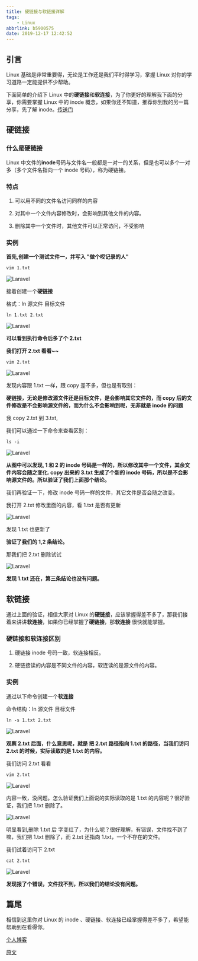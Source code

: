 ```yaml
---
title: 硬链接与软链接详解
tags:
    - Linux
abbrlink: b5900575
date: 2019-12-17 12:42:52
---
```


## 引言

Linux 基础是非常重要得，无论是工作还是我们平时得学习，掌握 Linux 对你的学习道路一定能提供不少帮助。

下面简单的介绍下 Linux 中的**硬链接**和**软连接**，为了你更好的理解我下面的分享，你需要掌握 Linux 中的 inode 概念，如果你还不知道，推荐你到我的另一篇分享，先了解 inode。[传送门](https://naturalgao.github.io/post/9e71d83.html)

## 硬链接

### 什么是硬链接

Linux 中文件的**inode**号码与文件名一般都是一对一的关系，但是也可以多个一对多（多个文件名指向一个 inode 号码），称为硬链接。

### 特点

1.  可以用不同的文件名访问同样的内容

2.  对其中一个文件内容修改时，会影响到其他文件的内容。

3.  删除其中一个文件时，其他文件可以正常访问，不受影响

### 实例

**首先,创建一个测试文件一，并写入 "做个哎记录的人"**

```
vim 1.txt
```

![Laravel](https://cdn.learnku.com/uploads/images/201912/17/29780/ZCQFmdYpZZ.png!large)

接着创建一个**硬链接**

格式：ln 源文件 目标文件

```
ln 1.txt 2.txt
```

![Laravel](https://cdn.learnku.com/uploads/images/201912/17/29780/RFDPGN2YBE.png!large)

**可以看到执行命令后多了个 2.txt**

**我们打开 2.txt 看看~~**

```
vim 2.txt
```

![Laravel](https://cdn.learnku.com/uploads/images/201912/17/29780/F2G6ycARnB.png!large)

发现内容跟 1.txt 一样，跟 copy 差不多，但也是有取别：

**硬链接，无论是修改源文件还是目标文件，是会影响其它文件的，而 copy 后的文件修改是不会影响源文件的，而为什么不会影响到呢，无非就是 inode 的问题**

我 copy 2.txt 到 3.txt,

我们可以通过一下命令来查看区别：

```
ls -i
```

![Laravel](https://cdn.learnku.com/uploads/images/201912/17/29780/l0TPf6n9Vt.png!large)

**从图中可以发现, 1 和 2 的 inode 号码是一样的，所以修改其中一个文件，其余文件内容会随之变化. copy 出来的 3.txt 生成了个新的 inode 号码，所以是不会影响源文件的。所以验证了我们上面那个结论。**

我们再验证一下，修改 inode 号码一样的文件，其它文件是否会随之改变。

我打开 2.txt 修改里面的内容，看 1.txt 是否有更新

![Laravel](https://cdn.learnku.com/uploads/images/201912/17/29780/gdtbBPJO5z.png!large)

发现 1.txt 也更新了

**验证了我们的 1,2 条结论。**

那我们把 2.txt 删除试试

![Laravel](https://cdn.learnku.com/uploads/images/201912/17/29780/wOvjJltdEn.png!large)

**发现 1.txt 还在，第三条结论也没有问题。**

## 软链接

通过上面的验证，相信大家对 Linux 的**硬链接**，应该掌握得差不多了，那我们接着来讲讲**软连接**，如果你已经掌握了**硬链接**，那**软连接** 很快就能掌握。

### 硬链接和软连接区别

1.  硬链接 inode 号码一致，软连接相反。

2.  硬链接读的内容是不同文件的内容，软连读的是源文件的内容。

### 实例

通过以下命令创建一个**软连接**

命令结构：ln 源文件 目标文件

```
ln -s 1.txt 2.txt
```

![Laravel](https://cdn.learnku.com/uploads/images/201912/17/29780/tjz8wvW2sz.png!large)

**观察 2.txt 后面，什么意思呢，就是 把 2.txt 路径指向 1.txt 的路径，当我们访问 2.txt 的时候，实际读取的是 1.txt 的内容。**

我们访问 2.txt 看看

```
vim 2.txt
```

![Laravel](https://cdn.learnku.com/uploads/images/201912/17/29780/7rQR3rXp8g.png!large)

内容一致，没问题。怎么验证我们上面说的实际读取的是 1.txt 的内容呢？很好验证，我们把 1.txt 删除了。

![Laravel](https://cdn.learnku.com/uploads/images/201912/17/29780/uFjuoEgQeF.png!large)

明显看到,删除 1.txt 后 字变红了，为什么呢？很好理解，有错误，文件找不到了嘛，我们把 1.txt 删除了，而 2.txt 还指向 1.txt，一个不存在的文件。

我们试着访问下 2.txt

```
cat 2.txt
```

![Laravel](https://cdn.learnku.com/uploads/images/201912/17/29780/DGkTmuHA8d.png!large)

**发现报了个错误，文件找不到，所以我们的结论没有问题。**

## 篇尾

相信到这里你对 Linux 的 inode 、硬链接、软连接已经掌握得差不多了，希望能帮助到在看得你。

[个人博客](https://naturalgao.github.io/)

[原文](https://naturalgao.github.io/post/b5900575.html)
